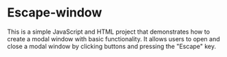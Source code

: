 # Escape-window
This is a simple JavaScript and HTML project that demonstrates how to create a modal window with basic functionality. It allows users to open and close a modal window by clicking buttons and pressing the "Escape" key.
